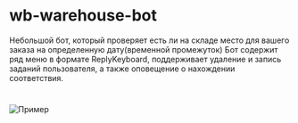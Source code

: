 # wb-warehouse-bot
Небольшой бот, который проверяет есть ли на складе место для вашего заказа на определенную дату(временной промежуток)
Бот содержит ряд меню в формате ReplyKeyboard, поддерживает удаление и запись заданий пользователя, а также оповещение о нахождении соответствия.
#
![Пример](https://ibb.co/HhfMDLY)
